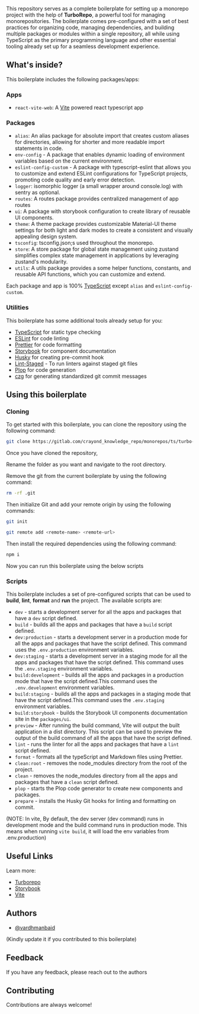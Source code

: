 This repository serves as a complete boilerplate for setting up a monorepo project with the help of **TurboRepo**, a powerful tool for managing monorepositories. The boilerplate comes pre-configured with a set of best practices for organizing code, managing dependencies, and building multiple packages or modules within a single repository, all while using TypeScript as the primary programming language and other essential tooling already set up for a seamless development experience.

## What's inside?

This boilerplate includes the following packages/apps:

### Apps

- `react-vite-web`: A [Vite](https://vitejs.dev/) powered react typescript app

### Packages

- `alias`: An alias package for absolute import that creates custom aliases for directories, allowing for shorter and more readable import statements in code.
- `env-config` - A package that enables dynamic loading of environment variables based on the current environment.
- `eslint-config-custom` - A package with typescript-eslint that allows you to customize and extend ESLint configurations for TypeScript projects, promoting code quality and early error detection.
- `logger`: isomorphic logger (a small wrapper around console.log) with sentry as optional.
- `routes`: A routes package provides centralized management of app routes
- `ui`: A package with storybook configuration to create library of reusable UI components.
- `theme`: A theme package provides customizable Material-UI theme settings for both light and dark modes to create a consistent and visually appealing design system.
- `tsconfig`: tsconfig.json;s used throughout the monorepo.
- `store`: A store package for global state management using zustand simplifies complex state management in applications by leveraging zustand's modularity.
- `utils`: A utils package provides a some helper functions, constants, and reusable API functions, which you can customize and extend.

Each package and app is 100% [TypeScript](https://www.typescriptlang.org/) except `alias` and `eslint-config-custom`.

### Utilities

This boilerplate has some additional tools already setup for you:

- [TypeScript](https://www.typescriptlang.org/) for static type checking
- [ESLint](https://eslint.org/) for code linting
- [Prettier](https://prettier.io) for code formatting
- [Storybook](https://storybook.js.org/docs/react/get-started/install) for component documentation
- [Husky](https://typicode.github.io/husky/#/) for creating pre-commit hook
- [Lint-Staged](https://github.com/okonet/lint-staged) - To run linters against staged git files
- [Plop](https://plopjs.com/) for code generation
- [czg](https://cz-git.qbb.sh/cli/) for generating standardized git commit messages

## Using this boilerplate

### Cloning

To get started with this boilerplate, you can clone the repository using the following command:

```sh
git clone https://gitlab.com/crayond_knowledge_repo/monorepos/ts/turbo-monorepo-boilerplate-ts.git
```

Once you have cloned the repository,

Rename the folder as you want and navigate to the root directory.

Remove the git from the current boilerplate by using the following command:

```sh
rm -rf .git
```

Then initialize Git and add your remote origin by using the following commands:

```sh
git init
```

```sh
git remote add <remote-name> <remote-url>
```

Then install the required dependencies using the following command:

```sh
npm i
```

Now you can run this boilerplate using the below scripts

### Scripts

This boilerplate includes a set of pre-configured scripts that can be used to **build**, **lint**, **format** and **run** the project. The available scripts are:

- `dev` - starts a development server for all the apps and packages that have a `dev` script defined.
- `build` - builds all the apps and packages that have a `build` script defined.
- `dev:production` - starts a development server in a production mode for all the apps and packages that have the script defined. This command uses the `.env.production` environment variables.
- `dev:staging` - starts a development server in a staging mode for all the apps and packages that have the script defined. This command uses the `.env.staging` environment variables.
- `build:development` - builds all the apps and packages in a production mode that have the script defined.This command uses the `.env.development` environment variables.
- `build:staging` - builds all the apps and packages in a staging mode that have the script defined.This command uses the `.env.staging` environment variables.
- `build:storybook` - builds the Storybook UI components documentation site in the `packages/ui`.
- `preview` - After running the build command, Vite will output the built application in a dist directory. This script can be used to preview the output of the build command of all the apps that have the script defined.
- `lint` - runs the linter for all the apps and packages that have a `lint` script defined.
- `format` - formats all the typeScript and Markdown files using Prettier.
- `clean:root` - removes the node_modules directory from the root of the project.
- `clean` - removes the node_modules directory from all the apps and packages that have a `clean` script defined.
- `plop` - starts the Plop code generator to create new components and packages.
- `prepare` - installs the Husky Git hooks for linting and formatting on commit.

(NOTE: In vite, By default, the dev server (dev command) runs in development mode and the build command runs in production mode. This means when running `vite build`, it will load the env variables from .env.production)

## Useful Links

Learn more:

- [Turborepo](https://turbo.build/repo/docs)
- [Storybook](https://storybook.js.org/docs/react/get-started/install)
- [Vite](https://vitejs.dev/)

## Authors

- [@vardhmanbaid](https://github.com/vardhmanbaid)

(Kindly update it if you contributed to this boilerplate)

## Feedback

If you have any feedback, please reach out to the authors

## Contributing

Contributions are always welcome!
